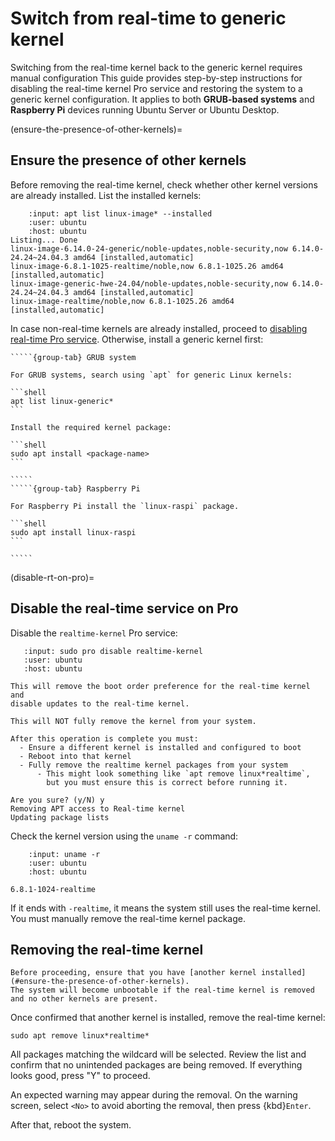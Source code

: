 # Switch from real-time to generic kernel

Switching from the real-time kernel back to the generic kernel requires manual configuration
This guide provides step-by-step instructions for disabling the real-time kernel Pro service and restoring the system to a generic kernel configuration.
It applies to both **GRUB-based systems** and **Raspberry Pi** devices running Ubuntu Server or Ubuntu Desktop.

(ensure-the-presence-of-other-kernels)=
## Ensure the presence of other kernels

Before removing the real-time kernel, check whether other kernel versions are already installed.
List the installed kernels:

```{terminal}
    :input: apt list linux-image* --installed
    :user: ubuntu
    :host: ubuntu
Listing... Done
linux-image-6.14.0-24-generic/noble-updates,noble-security,now 6.14.0-24.24~24.04.3 amd64 [installed,automatic]
linux-image-6.8.1-1025-realtime/noble,now 6.8.1-1025.26 amd64 [installed,automatic]
linux-image-generic-hwe-24.04/noble-updates,noble-security,now 6.14.0-24.24~24.04.3 amd64 [installed,automatic]
linux-image-realtime/noble,now 6.8.1-1025.26 amd64 [installed,automatic]
```

In case non-real-time kernels are already installed, proceed to [disabling real-time Pro service](#disable-rt-on-pro).
Otherwise, install a generic kernel first:

``````{tabs}
`````{group-tab} GRUB system

For GRUB systems, search using `apt` for generic Linux kernels:

```shell
apt list linux-generic*
```

Install the required kernel package:

```shell
sudo apt install <package-name>
```

`````
`````{group-tab} Raspberry Pi

For Raspberry Pi install the `linux-raspi` package.

```shell
sudo apt install linux-raspi
```

`````
``````

(disable-rt-on-pro)=
## Disable the real-time service on Pro

Disable the `realtime-kernel` Pro service:

```{terminal}
   :input: sudo pro disable realtime-kernel
   :user: ubuntu
   :host: ubuntu

This will remove the boot order preference for the real-time kernel and
disable updates to the real-time kernel.

This will NOT fully remove the kernel from your system.

After this operation is complete you must:
  - Ensure a different kernel is installed and configured to boot
  - Reboot into that kernel
  - Fully remove the realtime kernel packages from your system
      - This might look something like `apt remove linux*realtime`,
        but you must ensure this is correct before running it.

Are you sure? (y/N) y
Removing APT access to Real-time kernel
Updating package lists
```

Check the kernel version using the `uname -r` command:

```{terminal}
    :input: uname -r
    :user: ubuntu
    :host: ubuntu

6.8.1-1024-realtime
```

If it ends with `-realtime`, it means the system still uses the real-time kernel.
You must manually remove the real-time kernel package.


## Removing the real-time kernel

```{danger}
Before proceeding, ensure that you have [another kernel installed](#ensure-the-presence-of-other-kernels).
The system will become unbootable if the real-time kernel is removed and no other kernels are present.
```

Once confirmed that another kernel is installed, remove the real-time kernel:

```shell
sudo apt remove linux*realtime*
```

All packages matching the wildcard will be selected.
Review the list and confirm that no unintended packages are being removed.
If everything looks good, press "Y" to proceed.

An expected warning may appear during the removal.
On the warning screen, select `<No>` to avoid aborting the removal, then press {kbd}`Enter`.

After that, reboot the system.
